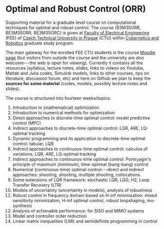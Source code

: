 # Optimal and Robust Control (ORR)

Supporting material for a graduate level course on computational techniques for optimal and robust control. The course (B3M35ORR, BE3M35ORR, BE3M35ORC) is given at [Faculty of Electrical Engineering](http://www.fel.cvut.cz) (FEE) of [Czech Technical University in Prague](https://www.cvut.cz/) (CTU) within [Cybernetics and Robotics](https://kyr.fel.cvut.cz/) graduate study program.  

The main gateway for the enrolled FEE CTU students is the course [Moodle page](moodle.fel.cvut.cz/course/B3M35ORR) (but visitors from outside the course and the university are also welcome---the web is open for viewing). Currently it contains all the resources (syllabus, lecture notes, slides, links to videos on Youtube, Matlab and Julia codes, Simulink models, links to other courses, tips on literature, discussion forum, etc) and here on Github we plan to keep the **sources for some material** (codes, models, possibly lecture notes and slides).

The course is structured into fourteen weeks/topics:

1. Introduction to (mathematical) optimization
2. Introduction to numerical methods for optimization
3. Direct approaches to discrete-time optimal control: model predictive control (MPC)
4. Indirect approaches to discrete-time optimal control: LQR, ARE, LQ-optimal tracking 
5. Dynamic programming and its application to discrete-time optimal control: tabular, LQR
6. Indirect approaches to continuous-time optimal control: calculus of variations, LQR, ARE, LQ-optimal tracking
7. Indirect approaches to continuous-time optimal control: Pontryagin's principle of maximum (minimum), time-optimal (bang-bang) control
8. Numerical (continuous-time) optimal control---direct and indirect approaches: shooting, shooting, multiple shooting, collocations.
9. Some extensions of LQR framework: stochastic LQR, LQG, H2, Loop Transfer Recovery (LTR)
10. Models of uncertainty (uncertainty in models), analysis of robustness
11. Robust control in frequency domain based on H-inf minimization: mixed sensitivity minimization, H-inf optimal control, robust loopshaping, mu-synthesis 
12. Analysis of achievable performance: for SISO and MIMO systems
13. Model and controller order reduction
14. Linear matrix inequalities (LMI) and semidefinite programming in control



 
 